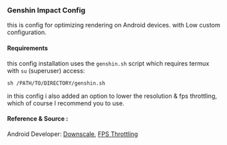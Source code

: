 ### Genshin Impact Config

this is config for optimizing rendering on Android devices.
with Low custom configuration.

#### Requirements
this config installation uses the `genshin.sh` script which requires termux with `su` (superuser) access:

    sh /PATH/TO/DIRECTORY/genshin.sh

in this config i also added an option to lower the resolution & fps throttling, which of course I recommend you to use.

#### Reference & Source :
Android Developer: [Downscale](https://developer.android.com/games/optimize/adpf/gamemode/gamemode-interventions), [FPS Throttling](https://developer.android.com/games/optimize/adpf/gamemode/fps-throttling)
